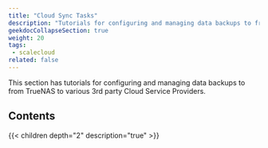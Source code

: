 ```yaml
---
title: "Cloud Sync Tasks"
description: "Tutorials for configuring and managing data backups to from TrueNAS to various 3rd party Cloud Service Providers."
geekdocCollapseSection: true
weight: 20
tags:
 - scalecloud
related: false
---
```


This section has tutorials for configuring and managing data backups to from TrueNAS to various 3rd party Cloud Service Providers.

## Contents

{{< children depth="2" description="true" >}}
